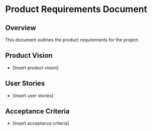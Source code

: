 # Product Requirements Document

## Overview

This document outlines the product requirements for the project.

## Product Vision

* [Insert product vision]

## User Stories

* [Insert user stories]

## Acceptance Criteria

* [Insert acceptance criteria]

